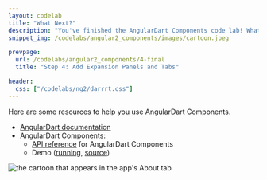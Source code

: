 ```yaml
---
layout: codelab
title: "What Next?"
description: "You've finished the AngularDart Components code lab! What next?"
snippet_img: /codelabs/angular2_components/images/cartoon.jpeg

prevpage:
  url: /codelabs/angular2_components/4-final
  title: "Step 4: Add Expansion Panels and Tabs"

header:
  css: ["/codelabs/ng2/darrrt.css"]
---
```


Here are some resources to help you use AngularDart Components.

* [AngularDart documentation](/angular/guide)
* AngularDart Components:
  * [API reference]({{site.acx_api}}/) for AngularDart Components
  * Demo ([running](https://dart-lang.github.io/angular2_components_example/),
    [source](https://github.com/dart-lang/angular2_components_example))

<img src="/codelabs/angular2_components/images/cartoon.jpeg"
    alt="the cartoon that appears in the app's About tab" >
